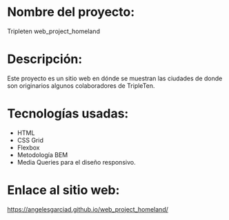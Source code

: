 # Nombre del proyecto:

Tripleten web_project_homeland

# Descripción:

Este proyecto es un sitio web en dónde se muestran las ciudades de donde son originarios algunos colaboradores de TripleTen.

# Tecnologías usadas:

- HTML
- CSS Grid
- Flexbox
- Metodología BEM
- Media Queries para el diseño responsivo.

# Enlace al sitio web:

https://angelesgarciad.github.io/web_project_homeland/
